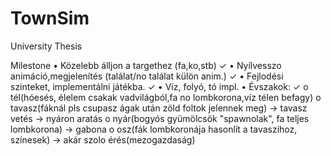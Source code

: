 # TownSim
University Thesis

Milestone
•	Közelebb álljon a targethez (fa,ko,stb) ✓
•	Nyílvesszo animáció,megjelenítés (találat/no találat külön anim.) ✓
•	Fejlodési szinteket, implementálni játékba. ✓
•	Víz, folyó, tó impl.
•	Évszakok: ✓
o	tél(hóesés, élelem csakak vadvilágból,fa no lombkorona,víz télen befagy)
o	tavasz(fáknál pls csupasz ágak után zöld foltok jelennek meg) -> tavasz vetés -> nyáron aratás
o	nyár(bogyós gyümölcsök "spawnolak", fa teljes lombkorona) -> gabona
o	osz(fák lombkoronája hasonlít a tavaszihoz, színesek) -> akár szolo érés(mezogazdaság)
